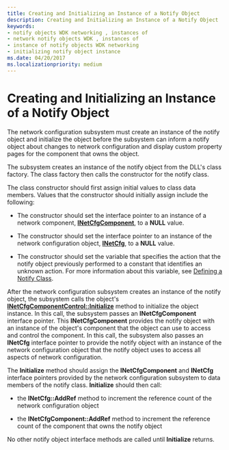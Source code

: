 ```yaml
---
title: Creating and Initializing an Instance of a Notify Object
description: Creating and Initializing an Instance of a Notify Object
keywords:
- notify objects WDK networking , instances of
- network notify objects WDK , instances of
- instance of notify objects WDK networking
- initializing notify object instance
ms.date: 04/20/2017
ms.localizationpriority: medium
---
```


# Creating and Initializing an Instance of a Notify Object





The network configuration subsystem must create an instance of the notify object and initialize the object before the subsystem can inform a notify object about changes to network configuration and display custom property pages for the component that owns the object.

The subsystem creates an instance of the notify object from the DLL's class factory. The class factory then calls the constructor for the notify class.

The class constructor should first assign initial values to class data members. Values that the constructor should initially assign include the following:

-   The constructor should set the interface pointer to an instance of a network component, [**INetCfgComponent**](/previous-versions/windows/hardware/network/ff547715(v=vs.85)), to a **NULL** value.

-   The constructor should set the interface pointer to an instance of the network configuration object, [**INetCfg**](/previous-versions/windows/hardware/network/ff547694(v=vs.85)), to a **NULL** value.

-   The constructor should set the variable that specifies the action that the notify object previously performed to a constant that identifies an unknown action. For more information about this variable, see [Defining a Notify Class](defining-a-notify-class.md).

After the network configuration subsystem creates an instance of the notify object, the subsystem calls the object's [**INetCfgComponentControl::Initialize**](/previous-versions/windows/hardware/network/ff547729(v=vs.85)) method to initialize the object instance. In this call, the subsystem passes an **INetCfgComponent** interface pointer. This **INetCfgComponent** provides the notify object with an instance of the object's component that the object can use to access and control the component. In this call, the subsystem also passes an **INetCfg** interface pointer to provide the notify object with an instance of the network configuration object that the notify object uses to access all aspects of network configuration.

The **Initialize** method should assign the **INetCfgComponent** and **INetCfg** interface pointers provided by the network configuration subsystem to data members of the notify class. **Initialize** should then call:

-   the **INetCfg::AddRef** method to increment the reference count of the network configuration object

-   the **INetCfgComponent::AddRef** method to increment the reference count of the component that owns the notify object

No other notify object interface methods are called until **Initialize** returns.

 

